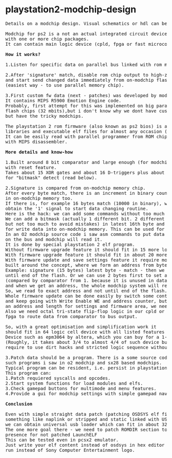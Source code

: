 # playstation2-modchip-design
<pre>Details on a modchip design. Visual schematics or hdl can be added later.

Modchip for ps2 is a not an actual integrated circuit device, this is an electronic circuit 
with one or more chip packages.
It can contain main logic device (cpld, fpga or fast microcontroller like sx28 by parallax).

<b>How it works?</b>

1.Listen for specific data on parallel bus linked with rom memory chip.

2.After 'signature' match, disable rom chip output to high-z by Chip Enable (CE) pin
and start send changed data immediately from on-modchip flash memory 
(easiest way - to use parallel memory chip).

3.First custom fw data (next - patches) was developed by modchip engineers as a patch. 
It contains MIPS R5900 Emotion Engine code.
Probably, first attempt for this was implemented on big parallel eeprom or 
flash chips (32 mbits),but i don't know why we dont have custom bios for ps2 
but have the tricky modchips.

The playstation 2 rom firmware (also known as ps2 bios) is a set of bootstrap code, 
libraries and executable elf files for almost any occasion (drivers, user interface, etc).
It can be easily read with parallel programmer from ROM chip and later examined 
with MIPS disassembler.

<b>More details and know-how</b>

1.Built around 8 bit comparator and large enough (for modchip flash) binary counter 
with reset feature.
Takes about 15 XOR gates and about 16 D-triggers plus about 10 logic elements 
for "bitmask" detect (read below).

2.Signature is compared from on-modchip memory chip.
After every byte match, there is an increment in binary counter and 
in on-modchip memory too.
If there is, for example 16 bytes match (10000 in binary), we 
obtain the '1' signal to start data changing routine.
Here is the hack: we can add some commands without too much logic elements. 
We can add a bitmask (actually 1 different bit. 2 different bits for 2 commands, 
but not too much to avoid mistakes) in latest 16th byte and use it to start another routine, 
for write data into on-modchip memory. This can be used for firmware update and saving setting.
In an O2 modchip source code i saw asm commands to put data (commands and flash content) 
on the bus and modchip will read it.
It is done by special playstation 2 elf program.
Without firmware upgrade feature it should fit in 15 more logic elements.
With firmware upgrade feature it should fit in about 20 more logic elements.
With firmware update and save settings feature it require more blocks, but it 
built around the concept, where we form an address from byte commands on the bus.
Example: signature (15 bytes) latest byte - match - then we burst all next data 
until end of the flash. Or we can use 2 bytes first to set address counter compare value 
(compared by comparator from 1. because it is unused in data patch routine) 
and when we get an address, the whole modchip system will reset. 
So, we read to exact address and not until end of the flash.
Whole firmware update can be done easily by switch some control pins 
and keep going with Write Enable WE and address counter, but if we want to set 
an address and length for settings and firmware area, we need to use more complicated logic.
Also we need octal tri-state flip-flop logic in our cpld or 
fpga to route data from comparator to bus output. 

So, with a great optimisation and simplification work it 
should fit in 64 logic cell device with all listed features above.
Device such as epm3064 by altera, which you can buy for a 1-2$.
(Roughly, it takes about 3/4 to almost 4/4 of such device but 
require to use dirt hacks and stricted logic sequence without idiot proof design).

3.Patch data should be a program. There is a some source codes of 
such programs i saw in o2 modchip and sx28 based modchips.
Typical program can be resident, i.e. persist in playstation 2 ram for all time of work.
This program can:
1.Patch requiered syscalls and opcodes.
2.Start system functions for load modules and elfs.
3.Check gamepad buttons for multimode and menu features.
4.Provide a gui for modchip settings with simple gamepad navigation.

<b>Conclusion</b>

Even with simple straight data patch (patching OSDSYS elf file to 
something like naplink or stripped and static linked with USBD.irx LaunchElf or custom app) 
we can obtain universal usb loader which can fit in about 32 logic cells.
The one more goal there - we need to patch ROMDIR section to emulate USBD.irx 
presence for not patched LaunchELF
This can be tested even in pcsx2 emulator. 
Just write your elf content instead of osdsys in hex editor and your program will 
run instead of Sony Computer Entertainment logo.

</pre>
